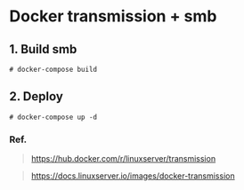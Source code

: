 # Docker transmission + smb

## 1. Build smb
```
# docker-compose build
```

## 2. Deploy
```
# docker-compose up -d
```

### Ref.
> https://hub.docker.com/r/linuxserver/transmission

> https://docs.linuxserver.io/images/docker-transmission
